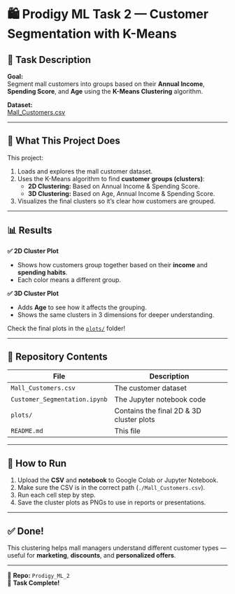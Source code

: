 # 🛍️ Prodigy ML Task 2 — Customer Segmentation with K-Means

## 📌 Task Description

**Goal:**  
Segment mall customers into groups based on their **Annual Income**, **Spending Score**, and **Age** using the **K-Means Clustering** algorithm.

**Dataset:**  
[Mall_Customers.csv](./Mall_Customers.csv)

---

## 🧾 What This Project Does

This project:
1. Loads and explores the mall customer dataset.
2. Uses the K-Means algorithm to find **customer groups (clusters)**:
   - **2D Clustering:** Based on Annual Income & Spending Score.
   - **3D Clustering:** Based on Age, Annual Income & Spending Score.
3. Visualizes the final clusters so it’s clear how customers are grouped.

---

## 📊 Results

**✅ 2D Cluster Plot**
- Shows how customers group together based on their **income** and **spending habits**.
- Each color means a different group.

**✅ 3D Cluster Plot**
- Adds **Age** to see how it affects the grouping.
- Shows the same clusters in 3 dimensions for deeper understanding.

Check the final plots in the [`plots/`](./plots) folder!

---

## 📁 Repository Contents

| File | Description |
|------|--------------|
| `Mall_Customers.csv` | The customer dataset |
| `Customer_Segmentation.ipynb` | The Jupyter notebook code |
| `plots/` | Contains the final 2D & 3D cluster plots |
| `README.md` | This file |

---

## 🚀 How to Run

1. Upload the **CSV** and **notebook** to Google Colab or Jupyter Notebook.
2. Make sure the CSV is in the correct path (`./Mall_Customers.csv`).
3. Run each cell step by step.
4. Save the cluster plots as PNGs to use in reports or presentations.

---

## ✅ Done!

This clustering helps mall managers understand different customer types — useful for **marketing**, **discounts**, and **personalized offers**.

---

📌 **Repo:** `Prodigy_ML_2`  
🎉 **Task Complete!**

